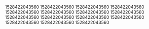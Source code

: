 1528422043560
1528422043560
1528422043560
1528422043560
1528422043560
1528422043560
1528422043560
1528422043560
1528422043560
1528422043560
1528422043560
1528422043560
1528422043560
1528422043560
1528422043560